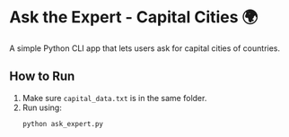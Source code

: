 # Ask the Expert - Capital Cities 🌍

A simple Python CLI app that lets users ask for capital cities of countries.

## How to Run

1. Make sure `capital_data.txt` is in the same folder.
2. Run using:
   ```bash
   python ask_expert.py
